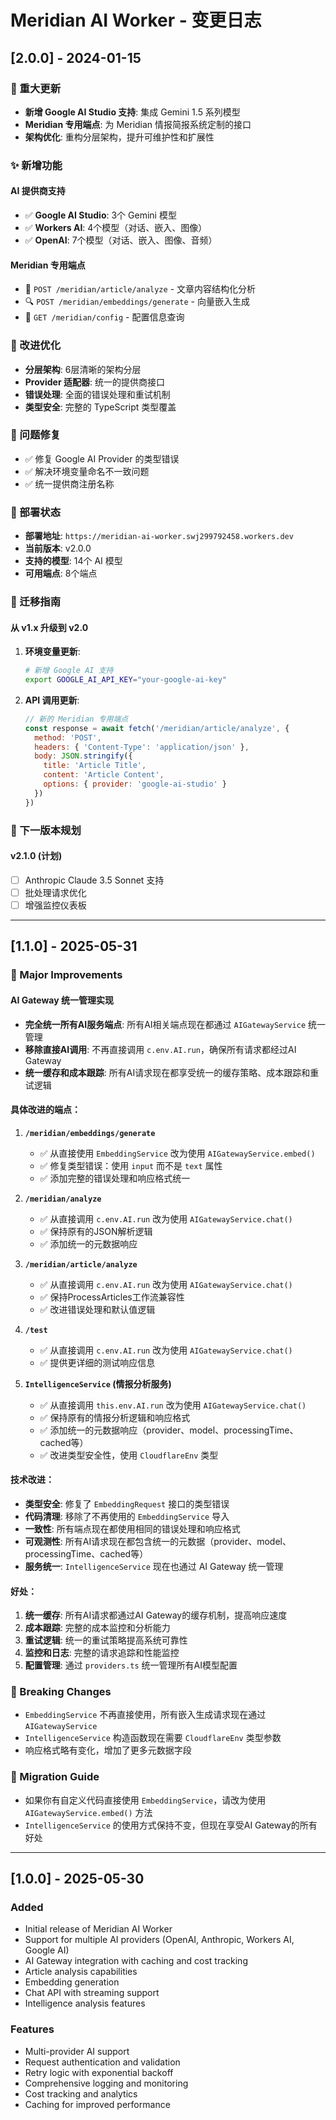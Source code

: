 # Meridian AI Worker - 变更日志

## [2.0.0] - 2024-01-15

### 🎯 重大更新
- **新增 Google AI Studio 支持**: 集成 Gemini 1.5 系列模型
- **Meridian 专用端点**: 为 Meridian 情报简报系统定制的接口
- **架构优化**: 重构分层架构，提升可维护性和扩展性

### ✨ 新增功能

#### AI 提供商支持
- ✅ **Google AI Studio**: 3个 Gemini 模型
- ✅ **Workers AI**: 4个模型（对话、嵌入、图像）
- ✅ **OpenAI**: 7个模型（对话、嵌入、图像、音频）

#### Meridian 专用端点
- 📰 `POST /meridian/article/analyze` - 文章内容结构化分析
- 🔍 `POST /meridian/embeddings/generate` - 向量嵌入生成
- 🔧 `GET /meridian/config` - 配置信息查询

### 🔧 改进优化
- **分层架构**: 6层清晰的架构分层
- **Provider 适配器**: 统一的提供商接口
- **错误处理**: 全面的错误处理和重试机制
- **类型安全**: 完整的 TypeScript 类型覆盖

### 🐛 问题修复
- ✅ 修复 Google AI Provider 的类型错误
- ✅ 解决环境变量命名不一致问题
- ✅ 统一提供商注册名称

### 🚀 部署状态
- **部署地址**: `https://meridian-ai-worker.swj299792458.workers.dev`
- **当前版本**: v2.0.0
- **支持的模型**: 14个 AI 模型
- **可用端点**: 8个端点

### 🔄 迁移指南

#### 从 v1.x 升级到 v2.0

1. **环境变量更新**:
   ```bash
   # 新增 Google AI 支持
   export GOOGLE_AI_API_KEY="your-google-ai-key"
   ```

2. **API 调用更新**:
   ```javascript
   // 新的 Meridian 专用端点
   const response = await fetch('/meridian/article/analyze', {
     method: 'POST',
     headers: { 'Content-Type': 'application/json' },
     body: JSON.stringify({
       title: 'Article Title',
       content: 'Article Content',
       options: { provider: 'google-ai-studio' }
     })
   })
   ```

### 🎯 下一版本规划

#### v2.1.0 (计划)
- [ ] Anthropic Claude 3.5 Sonnet 支持
- [ ] 批处理请求优化
- [ ] 增强监控仪表板

---

## [1.1.0] - 2025-05-31

### 🚀 Major Improvements

#### AI Gateway 统一管理实现
- **完全统一所有AI服务端点**: 所有AI相关端点现在都通过 `AIGatewayService` 统一管理
- **移除直接AI调用**: 不再直接调用 `c.env.AI.run`，确保所有请求都经过AI Gateway
- **统一缓存和成本跟踪**: 所有AI请求现在都享受统一的缓存策略、成本跟踪和重试逻辑

#### 具体改进的端点：

1. **`/meridian/embeddings/generate`**
   - ✅ 从直接使用 `EmbeddingService` 改为使用 `AIGatewayService.embed()`
   - ✅ 修复类型错误：使用 `input` 而不是 `text` 属性
   - ✅ 添加完整的错误处理和响应格式统一

2. **`/meridian/analyze`**
   - ✅ 从直接调用 `c.env.AI.run` 改为使用 `AIGatewayService.chat()`
   - ✅ 保持原有的JSON解析逻辑
   - ✅ 添加统一的元数据响应

3. **`/meridian/article/analyze`**
   - ✅ 从直接调用 `c.env.AI.run` 改为使用 `AIGatewayService.chat()`
   - ✅ 保持ProcessArticles工作流兼容性
   - ✅ 改进错误处理和默认值逻辑

4. **`/test`**
   - ✅ 从直接调用 `c.env.AI.run` 改为使用 `AIGatewayService.chat()`
   - ✅ 提供更详细的测试响应信息

5. **`IntelligenceService` (情报分析服务)**
   - ✅ 从直接调用 `this.env.AI.run` 改为使用 `AIGatewayService.chat()`
   - ✅ 保持原有的情报分析逻辑和响应格式
   - ✅ 添加统一的元数据响应（provider、model、processingTime、cached等）
   - ✅ 改进类型安全性，使用 `CloudflareEnv` 类型

#### 技术改进：

- **类型安全**: 修复了 `EmbeddingRequest` 接口的类型错误
- **代码清理**: 移除了不再使用的 `EmbeddingService` 导入
- **一致性**: 所有端点现在都使用相同的错误处理和响应格式
- **可观测性**: 所有AI请求现在都包含统一的元数据（provider、model、processingTime、cached等）
- **服务统一**: `IntelligenceService` 现在也通过 AI Gateway 统一管理

#### 好处：

1. **统一缓存**: 所有AI请求都通过AI Gateway的缓存机制，提高响应速度
2. **成本跟踪**: 完整的成本监控和分析能力
3. **重试逻辑**: 统一的重试策略提高系统可靠性
4. **监控和日志**: 完整的请求追踪和性能监控
5. **配置管理**: 通过 `providers.ts` 统一管理所有AI模型配置

### 🔧 Breaking Changes
- `EmbeddingService` 不再直接使用，所有嵌入生成请求现在通过 `AIGatewayService`
- `IntelligenceService` 构造函数现在需要 `CloudflareEnv` 类型参数
- 响应格式略有变化，增加了更多元数据字段

### 📝 Migration Guide
- 如果你有自定义代码直接使用 `EmbeddingService`，请改为使用 `AIGatewayService.embed()` 方法
- `IntelligenceService` 的使用方式保持不变，但现在享受AI Gateway的所有好处

---

## [1.0.0] - 2025-05-30

### Added
- Initial release of Meridian AI Worker
- Support for multiple AI providers (OpenAI, Anthropic, Workers AI, Google AI)
- AI Gateway integration with caching and cost tracking
- Article analysis capabilities
- Embedding generation
- Chat API with streaming support
- Intelligence analysis features

### Features
- Multi-provider AI support
- Request authentication and validation
- Retry logic with exponential backoff
- Comprehensive logging and monitoring
- Cost tracking and analytics
- Caching for improved performance 